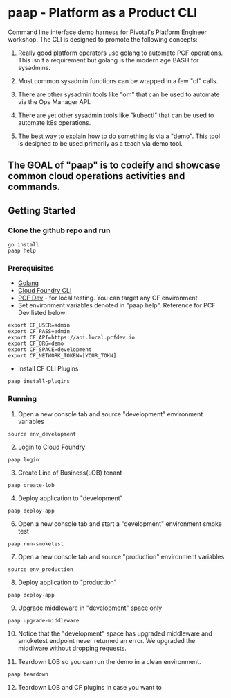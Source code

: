 # paap - Platform as a Product CLI

Command line interface demo harness for Pivotal's Platform Engineer workshop. 
The CLI is designed to promote the following concepts:

1. Really good platform operators use golang to automate PCF operations. This isn't a
requirement but golang is the modern age BASH for sysadmins.

2. Most common sysadmin functions can be wrapped in a few "cf" calls. 

3. There are other sysadmin tools like "om" that can be used to automate via the Ops Manager API.

4. There are yet other sysadmin tools like "kubectl" that can be used to automate k8s operations.

5. The best way to explain how to do something is via a "demo". This tool is designed to be used primarily as a teach via demo tool.

## The GOAL of "paap" is to codeify and showcase common cloud operations activities and commands. 

## Getting Started

### Clone the github repo and run
```
go install
paap help
``` 

### Prerequisites

* [Golang](https://golang.org/doc/install)
* [Cloud Foundry CLI](https://github.com/cloudfoundry/cli#downloads)
* [PCF Dev](https://pivotal.io/pcf-dev) - for local testing. You can target any CF environment 
* Set environment variables denoted in "paap help". Reference for PCF Dev listed below:

```
export CF_USER=admin
export CF_PASS=admin
export CF_API=https://api.local.pcfdev.io
export CF_ORG=demo
export CF_SPACE=development
export CF_NETWORK_TOKEN=[YOUR_TOKN]
```

* Install CF CLI Plugins

```paap install-plugins```


### Running

1. Open a new console tab and source "development" environment variables

```source env_development```

2. Login to Cloud Foundry 

```paap login```

3. Create Line of Business(LOB) tenant

```paap create-lob```

4. Deploy application to "development"

```paap deploy-app```

6. Open a new console tab and start a "development" environment smoke test

```paap run-smoketest```

7. Open a new console tab and source "production" environment variables

```source env_production```

8. Deploy application to "production"

```paap deploy-app```

9. Upgrade middleware in "development" space only

```paap upgrade-middleware```

10. Notice that the "development" space has upgraded middleware and 
smoketest endpoint never returned an error. 
We upgraded the middlware without dropping requests.

11. Teardown LOB so you can run the demo in a clean environment. 

```paap teardown```

12. Teardown LOB and CF plugins in case you want to 




